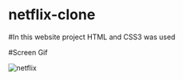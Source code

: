 # netflix-clone

#In this website project HTML and CSS3 was used

#Screen Gif


![netflix](https://github.com/user-attachments/assets/a4db14bc-5ca1-48fa-81f4-2a4d5aa7f13a)
